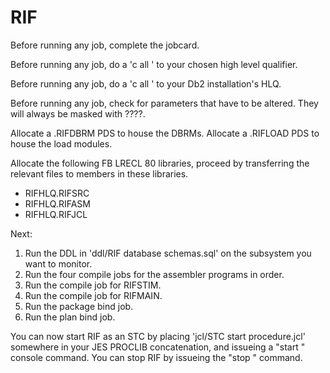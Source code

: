 # RIF

Before running any job, complete the jobcard.

Before running any job, do a 'c all <RIFHLQ>' to your chosen high level qualifier.

Before running any job, do a 'c all <DB2HLQ>' to your Db2 installation's HLQ.

Before running any job, check for parameters that have to be altered. They will always be masked with ????.

Allocate a <RIFHLQ>.RIFDBRM PDS to house the DBRMs.
Allocate a <RIFHLQ>.RIFLOAD PDS to house the load modules.

Allocate the following FB LRECL 80 libraries, proceed by transferring the relevant files to members in these libraries.
- RIFHLQ.RIFSRC
- RIFHLQ.RIFASM
- RIFHLQ.RIFJCL

Next:
1. Run the DDL in 'ddl/RIF database schemas.sql' on the subsystem you want to monitor.
2. Run the four compile jobs for the assembler programs in order.
3. Run the compile job for RIFSTIM.
4. Run the compile job for RIFMAIN.
5. Run the package bind job.
6. Run the plan bind job.


You can now start RIF as an STC by placing 'jcl/STC start procedure.jcl' somewhere in your JES PROCLIB concatenation, and issueing a "start <procname>" console command.
You can stop RIF by issueing the "stop <stcname>" command.